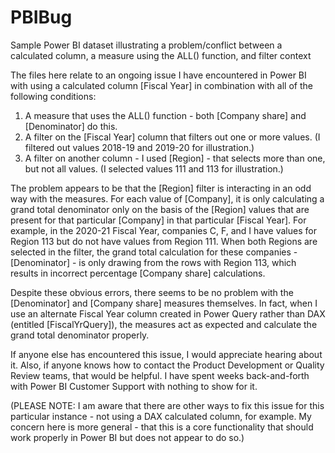 # PBIBug
Sample Power BI dataset illustrating a problem/conflict between a calculated column, a measure using the ALL() function, and filter context

The files here relate to an ongoing issue I have encountered in Power BI with using a calculated column [Fiscal Year] in combination with all of the following conditions: 

1. A measure that uses the ALL() function - both [Company share] and [Denominator] do this.
2. A filter on the [Fiscal Year] column that filters out one or more values. (I filtered out values 2018-19 and 2019-20 for illustration.)
3. A filter on another column - I used [Region] - that selects more than one, but not all values. (I selected values 111 and 113 for illustration.)

The problem appears to be that the [Region] filter is interacting in an odd way with the measures. For each value of [Company], it is only calculating a grand total denominator only on the basis of the [Region] values that are present for that particular [Company] in that particular [Fiscal Year]. For example, in the 2020-21 Fiscal Year, companies C, F, and I have values for Region 113 but do not have values from Region 111. When both Regions are selected in the filter, the grand total calculation for these companies - [Denominator] - is only drawing from the rows with Region 113, which results in incorrect percentage [Company share] calculations. 

Despite these obvious errors, there seems to be no problem with the [Denominator] and [Company share] measures themselves. In fact, when I use an alternate Fiscal Year column created in Power Query rather than DAX (entitled [FiscalYrQuery]), the measures act as expected and calculate the grand total denominator properly. 

If anyone else has encountered this issue, I would appreciate hearing about it. Also, if anyone knows how to contact the Product Development or Quality Review teams, that would be helpful. I have spent weeks back-and-forth with Power BI Customer Support with nothing to show for it.  

(PLEASE NOTE: I am aware that there are other ways to fix this issue for this particular instance - not using a DAX calculated column, for example. My concern here is more general - that this is a core functionality that should work properly in Power BI but does not appear to do so.)
